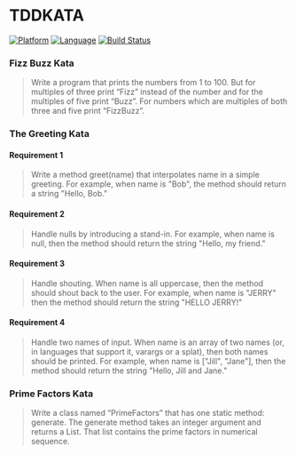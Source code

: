 # TDDKATA
[![Platform](http://img.shields.io/badge/platform-ios-blue.svg?style=flat
)](https://developer.apple.com/iphone/index.action)
[![Language](http://img.shields.io/badge/language-swift-orange.svg?style=flat
)](https://developer.apple.com/swift/)
[![Build Status](https://travis-ci.org/nspavlo/TDDKATA.svg?branch=master)](https://travis-ci.org/nspavlo/TDDKATA)

### Fizz Buzz Kata
> Write a program that prints the numbers from 1 to 100. But for multiples of three print “Fizz” instead of the number and for the multiples of five print “Buzz”. For numbers which are multiples of both three and five print “FizzBuzz”.

### The Greeting Kata
#### Requirement 1
> Write a method greet(name) that interpolates name in a simple greeting. For example, when name is "Bob", the method should return a string "Hello, Bob."
#### Requirement 2
> Handle nulls by introducing a stand-in. For example, when name is null, then the method should return the string "Hello, my friend."
#### Requirement 3
> Handle shouting. When name is all uppercase, then the method should shout back to the user. For example, when name is "JERRY" then the method should return the string "HELLO JERRY!"
#### Requirement 4
> Handle two names of input. When name is an array of two names (or, in languages that support it, varargs or a splat), then both names should be printed. For example, when name is ["Jill", "Jane"], then the method should return the string "Hello, Jill and Jane."

### Prime Factors Kata
> Write a class named “PrimeFactors” that has one static method: generate.
The generate method takes an integer argument and returns a List<Integer>.  That list contains the prime factors in numerical sequence.
